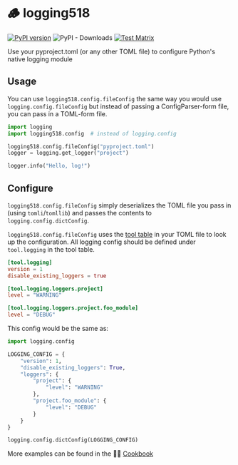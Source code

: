 # 🪵 logging518

[![PyPI version](https://badge.fury.io/py/logging518.svg)](https://badge.fury.io/py/logging518) ![PyPI - Downloads](https://img.shields.io/pypi/dm/logging518) [![Test Matrix](https://github.com/mharrisb1/logging518/actions/workflows/test_matrix.yml/badge.svg)](https://github.com/mharrisb1/logging518/actions/workflows/test_matrix.yml)

Use your pyproject.toml (or any other TOML file) to configure Python's native logging module

## Usage

You can use `logging518.config.fileConfig` the same way you would use `logging.config.fileConfig` but instead of passing a ConfigParser-form file, you can pass in a TOML-form file.

```python
import logging
import logging518.config  # instead of logging.config

logging518.config.fileConfig("pyproject.toml")
logger = logging.get_logger("project")

logger.info("Hello, log!")
```

## Configure

`logging518.config.fileConfig` simply deserializes the TOML file you pass in (using `tomli`/`tomllib`) and passes the contents to `logging.config.dictConfig`.

`logging518.config.fileConfig` uses the [tool table](https://peps.python.org/pep-0518/#tool-table) in your TOML file to look up the configuration. All logging config should be defined under `tool.logging` in the tool table.

```toml
[tool.logging]
version = 1
disable_existing_loggers = true

[tool.logging.loggers.project]
level = "WARNING"

[tool.logging.loggers.project.foo_module]
level = "DEBUG"
```

This config would be the same as:

```python
import logging.config

LOGGING_CONFIG = {
    "version": 1,
    "disable_existing_loggers": True,
    "loggers": {
        "project": {
            "level": "WARNING"
        },
        "project.foo_module": {
            "level": "DEBUG"
        }
    }
}

logging.config.dictConfig(LOGGING_CONFIG)
```

More examples can be found in the 👩‍🍳 [Cookbook](https://mharrisb1.github.io/logging518/)
